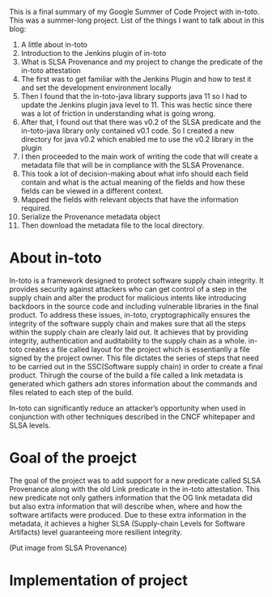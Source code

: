 This is a final summary of my Google Summer of Code Project with in-toto. This was a summer-long project. List of the things I want to talk about in this blog:

1. A little about in-toto 
2. Introduction to the Jenkins plugin of in-toto
3. What is SLSA Provenance and my project to change the predicate of the in-toto attestation
4. The first was to get familiar with the Jenkins Plugin and how to test it and set the development environment locally
5. Then I found that the in-toto-java library supports java 11 so I had to update the Jenkins plugin java level to 11. This was hectic since there was a lot of friction in understanding what is going wrong.
6. After that, I found out that there was v0.2 of the SLSA predicate and the in-toto-java library only contained v0.1 code. So I created a new directory for java v0.2 which enabled me to use the v0.2 library in the plugin
7. I then proceeded to the main work of writing the code that will create a metadata file that will be in compliance with the SLSA Provenance.
8. This took a lot of decision-making about what info should each field contain and what is the actual meaning of the fields and how these fields can be viewed in a different context.
9. Mapped the fields with relevant objects that have the information required.
10. Serialize the Provenance metadata object
11. Then download the metadata file to the local directory.


# About in-toto

In-toto is a framework designed to protect software supply chain integrity. It provides security against attackers who can get control of a step in the supply chain and alter the product for malicious intents like introducing backdoors in the source code and including vulnerable libraries in the final product. To address these issues, in-toto, cryptographically ensures the integrity of the software supply chain and makes sure that all the steps within the supply chain are clearly laid out. It achieves that by providing integrity, authentication and auditability to the supply chain as a whole. in-toto creates a file called layout for the project which is essentianlly a file signed by the project owner. This file dictates the series of steps that need to be carried out in the SSC(Software supply chain) in order to create a final product. Thirugh the course of the build a file called a link metadata is generated which gathers adn stores information about the commands and files related to each step of the build.   


In-toto can significantly reduce an attacker’s opportunity when used in conjunction with other techniques described in the CNCF whitepaper and SLSA levels.

# Goal of the proejct

The goal of the project was to add support for a new predicate called SLSA Provenance along with the old Link predicate in the in-toto attestation. This new predicate not only gathers information that the OG link metadata did but also extra information that will describe when, where and how the software artifacts were produced. Due to these extra information in the metadata, it achieves a higher SLSA (Supply-chain Levels for Software Artifacts) level guaranteeing more resilient integrity.  

(Put image from SLSA Provenance)

# Implementation of project

